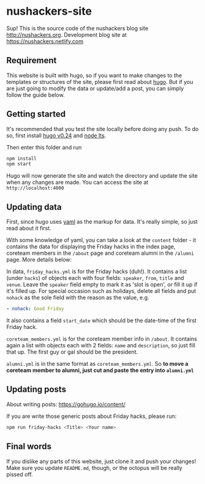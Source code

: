 # nushackers-site

Sup! This is the source code of the nushackers blog site http://nushackers.org.
Development blog site at https://nushackers.netlify.com

## Requirement

This website is built with hugo, so if you want to make changes to the templates or structures of the site, please first read about [hugo](https://gohugo.io/overview/introduction/). But if you are just going to modify the data or update/add a post, you can simply follow the guide below.

## Getting started

It's recommended that you test the site locally before doing any push. To do so, first install [hugo v0.24]("https://github.com/gohugoio/hugo/releases") and [node lts](https://nodejs.org/en/).

Then enter this folder and run

```bash
npm install
npm start
```

Hugo will now generate the site and watch the directory and update the site when any changes are made. You can access the site at `http://localhost:4000`

## Updating data

First, since hugo uses [yaml]("http://en.wikipedia.org/wiki/YAML") as the markup for data. It's really simple, so just read about it first.

With some knowledge of yaml, you can take a look at the `content` folder - it contains the data for displaying the Friday hacks in the index page, coreteam members in the `/about` page and coreteam alumni in the `/alumni` page. More details below:

In data, `friday_hacks.yml` is for the Friday hacks (duh!). It contains a list (under `hacks`) of objects each with four fields: `speaker`, `from`, `title` and `venue`. Leave the `speaker` field empty to mark it as 'slot is open', or fill it up if it's filled up. For special occasion such as holidays, delete all fields and put `nohack` as the sole field with the reason as the value, e.g.

```yml
- nohack: Good Friday
```

It also contains a field `start_date` which should be the date-time of the first Friday hack.

`coreteam_members.yml` is for the coreteam member info in `/about`. It contains again a list with objects each with 2 fields: `name` and `description`, so just fill that up. The first guy or gal should be the president.

`alumni.yml` is in the same format as `coreteam_members.yml`. So **to move a coreteam member to alumni, just cut and paste the entry into `alumni.yml`**

## Updating posts

About writing posts: https://gohugo.io/content/

If you are write those generic posts about Friday hacks, please run:

```bash
npm run friday-hacks <Title> <Your name>
```

## Final words

If you dislike any parts of this website, just clone it and push your changes! Make sure you update `README.md`, though, or the octopus will be really pissed off.
